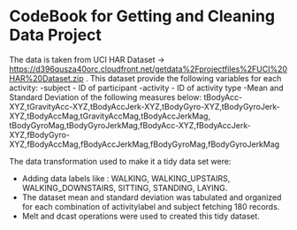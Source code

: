 # CodeBook for Getting and Cleaning Data Project

The data is taken from UCI HAR Dataset -> https://d396qusza40orc.cloudfront.net/getdata%2Fprojectfiles%2FUCI%20HAR%20Dataset.zip .
This dataset provide the following variables for each activity:
-subject - ID of participant
-activity - ID of activity type
-Mean and Standard Deviation of the following measures below:
tBodyAcc-XYZ,tGravityAcc-XYZ,tBodyAccJerk-XYZ,tBodyGyro-XYZ,tBodyGyroJerk-XYZ,tBodyAccMag,tGravityAccMag,tBodyAccJerkMag,
tBodyGyroMag,tBodyGyroJerkMag,fBodyAcc-XYZ,fBodyAccJerk-XYZ,fBodyGyro-XYZ,fBodyAccMag,fBodyAccJerkMag,fBodyGyroMag,fBodyGyroJerkMag

The data transformation used to make it a tidy data set were:
- Adding data labels like : WALKING, WALKING_UPSTAIRS, WALKING_DOWNSTAIRS, SITTING, STANDING, LAYING.
- The dataset mean and standard deviation was tabulated and organized for each combination of activitylabel and subject fetching 180 records.
- Melt and dcast operations were used to created this tidy dataset.
